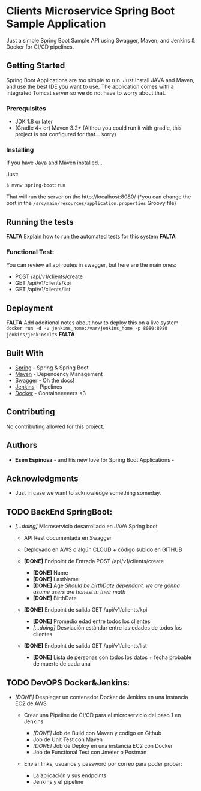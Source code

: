 # Clients Microservice Spring Boot Sample Application

Just a simple Spring Boot Sample API using Swagger, Maven, and Jenkins & Docker for CI/CD pipelines. 

## Getting Started

Spring Boot Applications are too simple to run. Just Install JAVA and Maven, and use the best IDE you want to use. The application comes with a integrated Tomcat server so we do not have to worry about that. 

### Prerequisites

- JDK 1.8 or later
- (Gradle 4+ or) Maven 3.2+ (Althou you could run it with gradle, this project is not configured for that... sorry)

### Installing

If you have Java and Maven installed... 

Just: 

```bash
$ mvnw spring-boot:run
```

That will run the server on the http://localhost:8080/ (*you can change the port in the `/src/main/resources/application.properties` Groovy file)

## Running the tests

**FALTA**
Explain how to run the automated tests for this system
**FALTA**

### Functional Test: 

You can review all api routes in swagger, but here are the main ones: 

- POST /api/v1/clients/create 
- GET /api/v1/clients/kpi 
- GET /api/v1/clients/list

## Deployment 

**FALTA**
Add additional notes about how to deploy this on a live system
`docker run -d -v jenkins_home:/var/jenkins_home -p 8080:8080 jenkins/jenkins:lts`
**FALTA**

## Built With

* [Spring](https://spring.io) - Spring & Spring Boot
* [Maven](https://maven.apache.org/) - Dependency Management
* [Swagger](https://swagger.io/) - Oh the docs!
* [Jenkins](https://jenkins.io/) - Pipelines
* [Docker](https://docker.com/) - Containeeeeers <3

## Contributing

No contributing allowed for this project. 

## Authors

* **Esen Espinosa** - and his new love for Spring Boot Applications - 

## Acknowledgments

- Just in case we want to acknowledge something someday. 

## TODO BackEnd SpringBoot: 

- *[...doing]* Microservicio desarrollado en JAVA Spring boot​ 
    - API Rest documentada en Swagger​
    - Deployado en AWS o algún CLOUD + código subido en GITHUB​
    
    - **[DONE]** Endpoint de Entrada POST /api/v1/clients/create 
        - **[DONE]** Name
        - **[DONE]** LastName
        - **[DONE]** Age   *Should be birthDate dependant, we are gonna asume users are honest in their math*
        - **[DONE]** BirthDate

    - **[DONE]** Endpoint de salida GET /api/v1/clients/kpi 
        - **[DONE]** Promedio edad entre todos los clientes​
        - *[...doing]* Desviación estándar entre las edades de todos los clientes​ 
        
    - **[DONE]** Endpoint de salida GET /api/v1/clients/list
        - **[DONE]** Lista de personas con todos los datos + fecha probable de muerte de cada una​ 


## TODO DevOPS Docker&Jenkins:

- *[DONE]* Desplegar un contenedor Docker de Jenkins en una Instancia EC2 de AWS​
    
    - Crear una Pipeline de CI/CD para el microservicio del paso 1 en Jenkins​
        - *[DONE]* Job de Build con Maven y codigo en Github​
        - Job de Unit Test con Maven​
        - *[DONE]* Job de Deploy en una instancia EC2 con Docker​
        - Job de Functional Test con Jmeter o Postman​

    - Enviar links, usuarios y password por correo para poder probar:​
        - La aplicación y sus endpoints​
        - Jenkins y el pipeline

